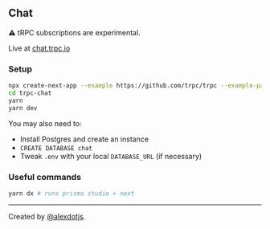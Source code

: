 ## Chat

:warning: tRPC subscriptions are experimental.

Live at [chat.trpc.io](https://chat.trpc.io)

### Setup

```bash
npx create-next-app --example https://github.com/trpc/trpc --example-path examples/next-chat trpc-chat
cd trpc-chat
yarn
yarn dev
```

You may also need to:

- Install Postgres and create an instance
- `CREATE DATABASE chat`
- Tweak `.env` with your local `DATABASE_URL` (if necessary)

### Useful commands

```bash
yarn dx # runs prisma studio + next
```

---

Created by [@alexdotjs](https://twitter.com/alexdotjs).
